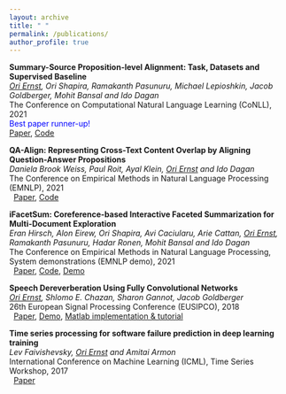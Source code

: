 ```yaml
---
layout: archive
title: " "
permalink: /publications/
author_profile: true
---
```


<!---  {% if author.googlescholar %}
  <u><a href="{{author.googlescholar}}">My Google Scholar profile</a> will </u>
{% endif %}

{% include base_path %}

{% for post in site.publications reversed %}
  {% include archive-single.html %}
{% endfor %} -->





**Summary-Source Proposition-level Alignment: Task, Datasets and Supervised Baseline**                                                                                
_<ins>Ori Ernst</ins>, Ori Shapira, Ramakanth Pasunuru, Michael Lepioshkin, Jacob Goldberger, Mohit Bansal and Ido Dagan_                                                       
The Conference on Computational Natural Language Learning (CoNLL), 2021 
<br /> <span style="color:blue">Best paper runner-up!</span>
<br /> [Paper](https://aclanthology.org/2021.conll-1.25.pdf), [Code](https://github.com/oriern/SuperPAL)

**QA-Align: Representing Cross-Text Content Overlap by Aligning Question-Answer Propositions**                                                                                
_Daniela Brook Weiss, Paul Roit, Ayal Klein, <ins>Ori Ernst</ins> and Ido Dagan_                                                         
The Conference on Empirical Methods in Natural Language Processing (EMNLP), 2021                                                                                    
&nbsp; [Paper](https://aclanthology.org/2021.emnlp-main.778.pdf), [Code](https://github.com/DanielaBWeiss/QA-ALIGN)

**iFacetSum: Coreference-based Interactive Faceted Summarization for Multi-Document Exploration**                                                                 
_Eran Hirsch, Alon Eirew, Ori Shapira, Avi Caciularu, Arie Cattan, <ins>Ori Ernst</ins>, Ramakanth Pasunuru, Hadar Ronen, Mohit Bansal and Ido Dagan_            
The Conference on Empirical Methods in Natural Language Processing, System demonstrations (EMNLP demo), 2021                                                  
&nbsp; [Paper](https://aclanthology.org/2021.emnlp-demo.33.pdf), [Code](https://github.com/BIU-NLP/iFACETSUM), [Demo](https://biu-nlp.github.io/iFACETSUM/WebApp/client/)


**Speech Dereverberation Using Fully Convolutional Networks**  
_<ins>Ori Ernst</ins>, Shlomo E. Chazan, Sharon Gannot, Jacob Goldberger_                                                                                         
26th European Signal Processing Conference (EUSIPCO), 2018                                      
&nbsp; [Paper](https://arxiv.org/pdf/1803.08243.pdf), [Demo](https://www.eng.biu.ac.il/gannot/speech-enhancement/speech-dereverberation-using-fully-convolutional-networks/), [Matlab implementation & tutorial](https://www.mathworks.com/help/audio/ug/dereverberate-speech-using-deep-learning-networks.html)

**Time series processing for software failure prediction in deep learning training**  
_Lev Faivishevsky, <ins>Ori Ernst</ins> and Amitai Armon_                                                                                         
International Conference on Machine Learning (ICML), Time Series Workshop, 2017                                       
&nbsp; [Paper](https://roseyu.com/time-series-workshop/submissions/TSW2017_paper_6.pdf) 

